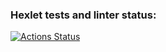 ### Hexlet tests and linter status:
[![Actions Status](https://github.com/Nlb9/php-project-9/workflows/hexlet-check/badge.svg)](https://github.com/Nlb9/php-project-9/actions)